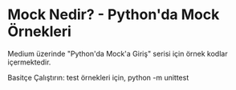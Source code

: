 # Mock Nedir? - Python'da Mock Örnekleri

Medium üzerinde "Python'da Mock'a Giriş" serisi için örnek kodlar içermektedir.

Basitçe Çalıştırın:
     test örnekleri için, python -m unittest
